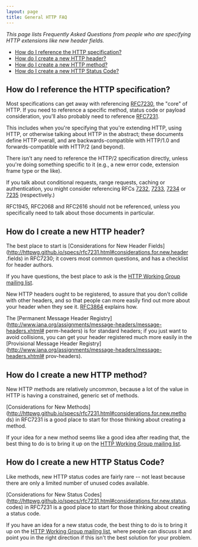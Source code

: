 ```yaml
---
layout: page
title: General HTTP FAQ
---
```


*This page lists Frequently Asked Questions from people who are specifying HTTP extensions like new header fields.*


<!-- START doctoc generated TOC please keep comment here to allow auto update -->
<!-- DON'T EDIT THIS SECTION, INSTEAD RE-RUN doctoc TO UPDATE -->

- [How do I reference the HTTP specification?](#how-do-i-reference-the-http-specification)
- [How do I create a new HTTP header?](#how-do-i-create-a-new-http-header)
- [How do I create a new HTTP method?](#how-do-i-create-a-new-http-method)
- [How do I create a new HTTP Status Code?](#how-do-i-create-a-new-http-status-code)

<!-- END doctoc generated TOC please keep comment here to allow auto update -->


## How do I reference the HTTP specification?

Most specifications can get away with referencing
[RFC7230](http://httpwg.github.io/specs/rfc7230.html), the "core" of HTTP. If
you need to reference a specific method, status code or payload consideration,
you'll also probably need to reference
[RFC7231](http://httpwg.github.io/specs/rfc7231.html).

This includes when you're specifying that you're extending HTTP, using HTTP, or
otherwise talking about HTTP in the abstract; these documents define HTTP
overall, and are backwards-compatible with HTTP/1.0 and forwards-compatible
with HTTP/2 (and beyond). 

There isn't any need to reference the HTTP/2 specification directly, unless
you're doing something specific to it (e.g., a new error code, extension frame
type or the like).

If you talk about conditional requests, range requests, caching or
authentication, you might consider referencing RFCs
[7232](http://httpwg.github.io/specs/rfc7232.html),
[7233](http://httpwg.github.io/specs/rfc7233.html),
[7234](http://httpwg.github.io/specs/rfc7234.html) or
[7235](http://httpwg.github.io/specs/rfc7235.html) (respectively.)

RFC1945, RFC2068 and RFC2616 should not be referenced, unless you specifically need to talk about those documents in particular. 

## How do I create a new HTTP header?

The best place to start is [Considerations for New Header
Fields](http://httpwg.github.io/specs/rfc7231.html#considerations.for.new.header
.fields) in RFC7230; it covers most common questions, and has a checklist for
header authors.

If you have questions, the best place to ask is the [HTTP Working Group mailing
list](http://lists.w3.org/Archives/Public/ietf-http-wg/).

New HTTP headers ought to be registered, to assure that you don't collide with
other headers, and so that people can more easily find out more about your
header when they see it. [RFC3864](http://tools.ietf.org/html/rfc3864) explains
how.

The [Permanent Message Header
Registry](http://www.iana.org/assignments/message-headers/message-headers.xhtml#
perm-headers) is for standard headers; if you just want to avoid collisions,
you can get your header registered much more easily in the [Provisional Message
Header
Registry](http://www.iana.org/assignments/message-headers/message-headers.xhtml#
prov-headers).


## How do I create a new HTTP method?

New HTTP methods are relatively uncommon, because a lot of the value in HTTP is
having a constrained, generic set of methods.

[Considerations for New
Methods](http://httpwg.github.io/specs/rfc7231.html#considerations.for.new.metho
ds) in RFC7231 is a good place to start for those thinking about creating a
method.

If your idea for a new method seems like a good idea after reading that, the
best thing to do is to bring it up on the [HTTP Working Group mailing
list](http://lists.w3.org/Archives/Public/ietf-http-wg/).


## How do I create a new HTTP Status Code?

Like methods, new HTTP status codes are fairly rare -- not least because there
are only a limited number of unused codes available.

[Considerations for New Status
Codes](http://httpwg.github.io/specs/rfc7231.html#considerations.for.new.status.
codes) in RFC7231 is a good place to start for those thinking about creating a
status code.

If you have an idea for a new status code, the best thing to do is to bring it
up on the [HTTP Working Group mailing
list](http://lists.w3.org/Archives/Public/ietf-http-wg/), where people can
discuss it and point you in the right direction if this isn't the best solution
for your problem.
